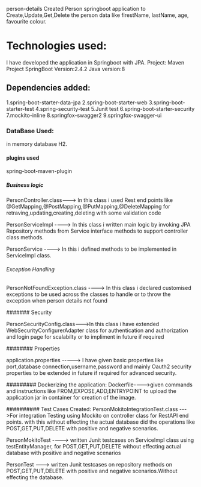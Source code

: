 person-details
Created Person springboot application to Create,Update,Get,Delete the person data like firestName, lastName, age, favourite colour.

# Technologies used:

I have developed the application in Springboot with JPA.
Project: Maven Project
SpringBoot Version:2.4.2
Java version:8

## Dependencies added:

1.spring-boot-starter-data-jpa
2.spring-boot-starter-web
3.spring-boot-starter-test
4.spring-security-test
5.Junit test
6.spring-boot-starter-security
7.mockito-inline
8.springfox-swagger2
9.springfox-swagger-ui

### DataBase Used:

in memory database H2.

#### plugins used

spring-boot-maven-plugin

##### Business logic

PersonController.class---> In this class i used Rest end points like @GetMapping,@PostMapping,@PutMapping,@DeleteMapping for retraving,updating,creating,deleting with some validation code

PersonServiceImpl ----> In this class i written main logic by invoking JPA Repository methods from Service interface methods to support controller class methods.

PersonService ----> In this i defined methods to be implemented in ServiceImpl class.

###### Exception Handling

PersonNotFoundException.class ----> In this class i declared customised exceptions to be used across the classes to handle or to throw the exception when person details not found

####### Security

PersonSecurityConfig.class--->In this class i have extended WebSecurityConfigurerAdapter class for authentication and authorization and login page for scalabilty or to impliment in future if required

######## Properties

application.properties -----> I have given basic properties like port,database connection,username,password and mainly Oauth2 security properties to be extended in future if required for advanced security.

######### Dockerizing the application:
Dockerfile---->given commands and instructions like FROM,EXPOSE,ADD,ENTRYPOINT to upload the application jar in container for creation of the image.


########## Test Cases Created:
PersonMokitoIntegrationTest.class --->For integration Testing using Mockito on controller class for RestAPI end points.
with this without effecting the actual database did the operations like POST,GET,PUT,DELETE with positive and negative scenarios.

PersonMokitoTest  ----> written Junit testcases on ServiceImpl class using testEntityManager,
for POST,GET,PUT,DELETE without effecting actual database with positive and negative scenarios

PersonTest ---> written Junit testcases on repository methods on POST,GET,PUT,DELETE with positive and negative scenarios.Without effecting the database.


